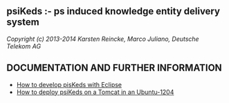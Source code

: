 psiKeds :- ps induced knowledge entity delivery system
------------------------------------------------------

*Copyright (c) 2013-2014 Karsten Reincke, Marco Juliano, Deutsche Telekom AG*

DOCUMENTATION AND FURTHER INFORMATION
-------------------------------------
- [How to develop pisKeds with Eclipse](HowtoDevelopPiskedsWithEclipse.md)
- [How to deploy psiKeds on a Tomcat in an Ubuntu-1204](HowtoDeployPsikedsOnTomcatUbuntu1204.md)
